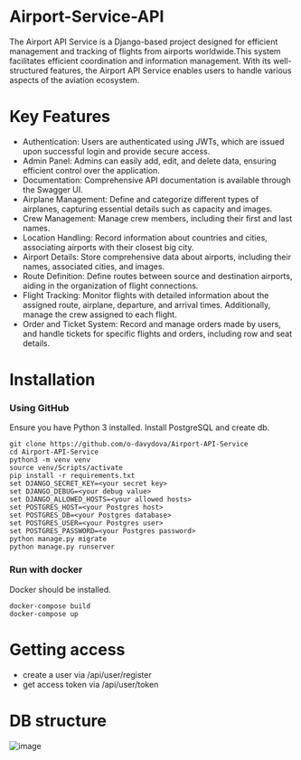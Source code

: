 # Airport-Service-API

The Airport API Service is a Django-based project designed for efficient management and tracking of flights from airports worldwide.This system facilitates efficient coordination and information management. With its well-structured features, the Airport API Service enables users to handle various aspects of the aviation ecosystem.


# Key Features
- Authentication: Users are authenticated using JWTs, which are issued upon successful login and provide secure access.
- Admin Panel: Admins can easily add, edit, and delete data, ensuring efficient control over the application.
- Documentation: Comprehensive API documentation is available through the Swagger UI.
- Airplane Management: Define and categorize different types of airplanes, capturing essential details such as capacity and images.
- Crew Management: Manage crew members, including their first and last names.
- Location Handling: Record information about countries and cities, associating airports with their closest big city.
- Airport Details: Store comprehensive data about airports, including their names, associated cities, and images.
- Route Definition: Define routes between source and destination airports, aiding in the organization of flight connections.
- Flight Tracking: Monitor flights with detailed information about the assigned route, airplane, departure, and arrival times. Additionally, manage the crew assigned to each flight.
- Order and Ticket System: Record and manage orders made by users, and handle tickets for specific flights and orders, including row and seat details.

# Installation
### Using GitHub

Ensure you have Python 3 installed. Install PostgreSQL and create db.

```
git clone https://github.com/o-davydova/Airport-API-Service
cd Airport-API-Service
python3 -m venv venv
source venv/Scripts/activate
pip install -r requirements.txt
set DJANGO_SECRET_KEY=<your secret key>
set DJANGO_DEBUG=<your debug value>
set DJANGO_ALLOWED_HOSTS=<your allowed hosts>
set POSTGRES_HOST=<your Postgres host>
set POSTGRES_DB=<your Postgres database>
set POSTGRES_USER=<your Postgres user>
set POSTGRES_PASSWORD=<your Postgres password>
python manage.py migrate
python manage.py runserver
```
### Run with docker
Docker should be installed.
```
docker-compose build
docker-compose up
```

# Getting access
- create a user via /api/user/register
- get access token via /api/user/token


# DB structure
![image](https://github.com/EugeneKozhenevskyi/Airport-Service/assets/159489666/7a734e08-eb82-46fe-9ea4-e6ccc7dc250d)


